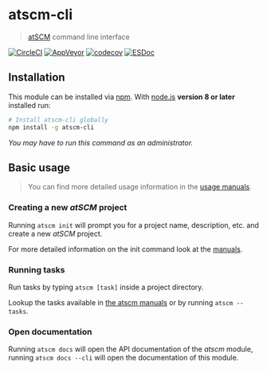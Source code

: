 # atscm-cli

> [atSCM](https://github.com/atSCM/atscm) command line interface

[![CircleCI](https://circleci.com/gh/atSCM/atscm-cli.svg?style=shield)](https://circleci.com/gh/atSCM/atscm-cli)
[![AppVeyor](https://ci.appveyor.com/api/projects/status/m7dy3spqfg4b2d9f?svg=true&pendingText=windows%20tests%20pending&passingText=windows%20tests%20passing&failingText=windows%20tests%20failing)](https://ci.appveyor.com/project/LukasHechenberger/atscm-cli)
[![codecov](https://codecov.io/gh/atSCM/atscm-cli/branch/master/graph/badge.svg)](https://codecov.io/gh/atSCM/atscm-cli)
[![ESDoc](https://atscm.github.io/atscm-cli/badge.svg)](https://atscm.github.io/atscm-cli)

## Installation

This module can be installed via [npm](https://www.npmjs.com). With [node.js](https://nodejs.org/en/) **version 8 or later** installed run:

```bash
# Install atscm-cli globally
npm install -g atscm-cli
```

_You may have to run this command as an administrator._

## Basic usage

> You can find more detailed usage information in the [usage manuals](https://atscm.github.io/atscm-cli/manual/CLI.html).

### Creating a new _atSCM_ project

Running `atscm init` will prompt you for a project name, description, etc. and create a new _atSCM_ project.

For more detailed information on the init command look at the [manuals](https://atscm.github.io/atscm-cli/manual/index.html).

### Running tasks

Run tasks by typing `atscm [task]` inside a project directory.

Lookup the tasks available in [the atscm manuals](https://atscm.github.io/atscm/manual/index.html) or by running `atscm --tasks`.

### Open documentation

Running `atscm docs` will open the API documentation of the _atscm_ module, running `atscm docs --cli` will open the documentation of this module.
